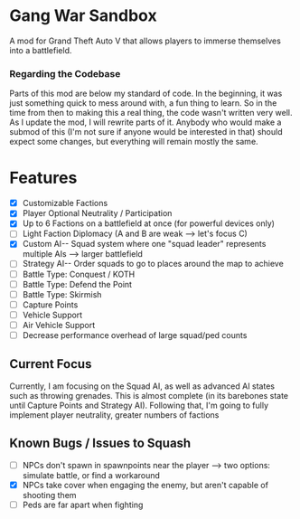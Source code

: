 # Gang War Sandbox
A mod for Grand Theft Auto V that allows players to immerse themselves into a battlefield.

### Regarding the Codebase
Parts of this mod are below my standard of code. In the beginning, it was just something quick to mess around with, a fun thing to learn. So in the time from then to making this a real thing, the code wasn't written very well. As I update the mod, I will rewrite parts of it. Anybody who would make a submod of this (I'm not sure if anyone would be interested in that) should expect some changes, but everything will remain mostly the same.



# Features
- [x] Customizable Factions
- [x] Player Optional Neutrality / Participation
- [x] Up to 6 Factions on a battlefield at once (for powerful devices only)
- [ ] Light Faction Diplomacy (A and B are weak --> let's focus C)
- [x] Custom AI-- Squad system where one "squad leader" represents multiple AIs --> larger battlefield
- [ ] Strategy AI-- Order squads to go to places around the map to achieve
- [ ] Battle Type: Conquest / KOTH
- [ ] Battle Type: Defend the Point
- [ ] Battle Type: Skirmish
- [ ] Capture Points
- [ ] Vehicle Support
- [ ] Air Vehicle Support
- [ ] Decrease performance overhead of large squad/ped counts

## Current Focus
Currently, I am focusing on the Squad AI, as well as advanced AI states such as throwing grenades. This is almost complete (in its barebones state until Capture Points and Strategy AI).
Following that, I'm going to fully implement player neutrality, greater numbers of factions

## Known Bugs / Issues to Squash
- [ ] NPCs don't spawn in spawnpoints near the player --> two options: simulate battle, or find a workaround
- [x] NPCs take cover when engaging the enemy, but aren't capable of shooting them
- [ ] Peds are far apart when fighting
